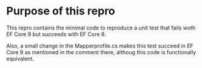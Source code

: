 # Purpose of this repro

This repro contains the minimal code to reproduce a unit test that fails woth EF Core 9 but succeeds with  EF Core 8.

Also, a small change in the Mapperprofile.cs makes this test succeed in EF Core 9 as mentioned in the comment there, althoug this code is functionally equivalent.
